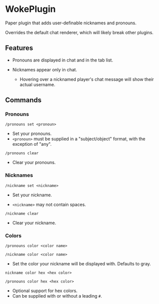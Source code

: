 # WokePlugin

Paper plugin that adds user-definable nicknames and pronouns.

Overrides the default chat renderer, which will likely break other plugins.

## Features

- Pronouns are displayed in chat and in the tab list.
- Nicknames appear only in chat.

  - Hovering over a nicknamed player's chat message will show their actual username.

## Commands

### Pronouns

`/pronouns set <pronoun>`

- Set your pronouns.
- `<pronoun>` must be supplied in a "subject/object" format, with the exception of "any".

`/pronouns clear`

- Clear your pronouns.

### Nicknames

`/nickname set <nickname>`

- Set your nickname.

- `<nickname>` may not contain spaces.

`/nickname clear`

- Clear your nickname.

### Colors

`/pronouns color <color name>`

`/nickname color <color name>`

- Set the color your nickname will be displayed with. Defaults to gray.

`nickname color hex <hex color>`

`/pronouns color hex <hex color>`

- Optional support for hex colors.
- Can be supplied with or without a leading `#`.
